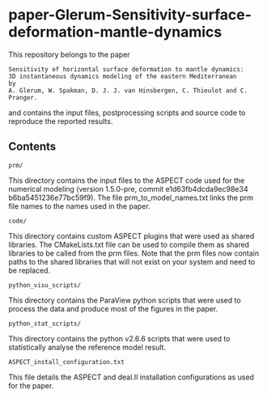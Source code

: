 # paper-Glerum-Sensitivity-surface-deformation-mantle-dynamics

This repository belongs to the paper

    Sensitivity of horizontal surface deformation to mantle dynamics:
    3D instantaneous dynamics modeling of the eastern Mediterranean
    by
    A. Glerum, W. Spakman, D. J. J. van Hinsbergen, C. Thieulot and C. Pranger.

and contains the input files, postprocessing scripts and source code to reproduce the reported results.

Contents
--------
``prm/``

This directory contains the input files to the ASPECT code used for the numerical modeling
(version 1.5.0-pre, commit e1d63fb4dcda9ec98e34 b6ba5451236e77bc59f9).
The file prm_to_model_names.txt links the prm file names to the names used in the paper.

``code/`` 

This directory contains custom ASPECT plugins that were used as shared libraries. The CMakeLists.txt
file can be used to compile them as shared libraries to be called from the prm files. Note that the
prm files now contain paths to the shared libraries that will not exist on your system and need to be
replaced.

``python_visu_scripts/``

This directory contains the ParaView python scripts that were used to process the data and produce
most of the figures in the paper. 

``python_stat_scripts/``

This directory contains the python v2.6.6 scripts that were used to statistically analyse the 
reference model result.

``ASPECT_install_configuration.txt``

This file details the ASPECT and deal.II installation configurations as used for the paper.
